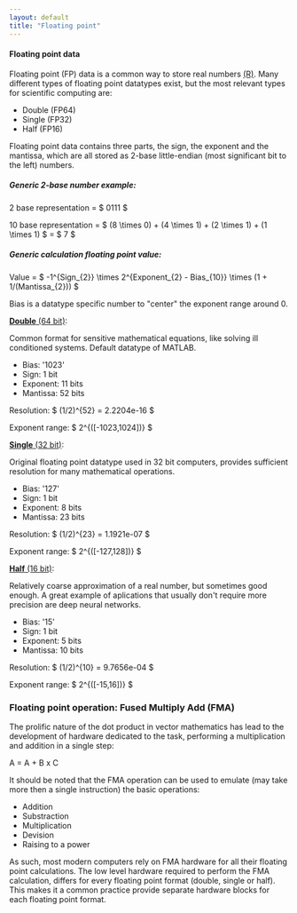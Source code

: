```yaml
---
layout: default
title: "Floating point"
--- 
```


#### Floating point data

Floating point (FP) data is a common way to store real numbers [(R)](https://en.wikipedia.org/wiki/Real_number). Many different types of floating point datatypes exist, but the most relevant types for scientific computing are:

 - Double (FP64)
 - Single (FP32)
 - Half (FP16)

 Floating point data contains three parts, the sign, the exponent and the mantissa, which are all stored as 2-base little-endian (most significant bit to the left) numbers.

##### Generic 2-base number example:

2 base representation = $ 0111 $

10 base representation = $ (8 \times 0) + (4 \times 1) + (2 \times 1) + (1 \times 1) $ = $ 7 $

##### Generic calculation floating point value:

Value = $ -1^{Sign_{2}} \times 2^{Exponent_{2} - Bias_{10}} \times (1 + 1/(Mantissa_{2})) $

Bias is a datatype specific number to "center" the exponent range around 0.

[**Double** (64 bit)](https://en.wikipedia.org/wiki/Double-precision_floating-point_format):

Common format for sensitive mathematical equations, like solving ill conditioned systems. Default datatype of MATLAB.

 - Bias: '1023'
 - Sign: 1 bit
 - Exponent: 11 bits
 - Mantissa: 52 bits

Resolution: $ (1/2)^{52} = 2.2204e-16 $

Exponent range: $ 2^{([-1023,1024])} $

[**Single** (32 bit)](https://en.wikipedia.org/wiki/Single-precision_floating-point_format):

Original floating point datatype used in 32 bit computers, provides sufficient resolution for many mathematical operations.

 - Bias: '127'
 - Sign: 1 bit
 - Exponent: 8 bits
 - Mantissa: 23 bits

Resolution: $ (1/2)^{23} = 1.1921e-07 $

Exponent range: $ 2^{([-127,128])} $

[**Half** (16 bit)](https://en.wikipedia.org/wiki/Half-precision_floating-point_format):

Relatively coarse approximation of a real number, but sometimes good enough. A great example of aplications that usually don't require more precision are  deep neural networks.

 - Bias: '15'
 - Sign: 1 bit
 - Exponent: 5 bits
 - Mantissa: 10 bits

Resolution: $ (1/2)^{10} = 9.7656e-04 $

Exponent range: $ 2^{([-15,16])} $

### Floating point operation: Fused Multiply Add (FMA)

The prolific nature of the dot product in vector mathematics has lead to the development of hardware dedicated to the task, performing a multiplication and addition in a single step:

A = A + B x C

It should be noted that the FMA operation can be used to emulate (may take more then a single instruction) the basic operations:

 - Addition
 - Substraction
 - Multiplication
 - Devision
 - Raising to a power

As such, most modern computers rely on FMA hardware for all their floating point calculations. The low level hardware required to perform the FMA calculation, differs for every floating point format (double, single or half). This makes it a common practice provide separate hardware blocks for each floating point format.